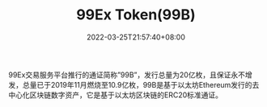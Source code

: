 ﻿---
weight: 
title: "99Ex Token(99B)"
description: "99Ex交易服务平台推行的通证简称”99B”，发行总量为20亿枚，且保证永不增发，总量已于2019年11月燃烧至10.9亿枚，99B是基于以太坊Ethereum发行的去中心化区块链数字资产，它是基于..."
date: 2022-03-25T21:57:40+08:00
lastmod: 2022-03-25T16:45:40+08:00
draft: false
authors: ["Metabd"]
featuredImage: "99ex-token99b.jpg"
link: ""
tags: ["数字代币","99Ex Token(99B)"]
categories: ["navigation"]
navigation: ["数字代币"]
lightgallery: true
toc: true
pinned: false
recommend: false
recommend1: false
---
99Ex交易服务平台推行的通证简称”99B”，发行总量为20亿枚，且保证永不增发，总量已于2019年11月燃烧至10.9亿枚，99B是基于以太坊Ethereum发行的去中心化区块链数字资产，它是基于以太坊区块链的ERC20标准通证。
